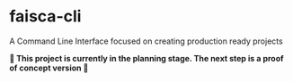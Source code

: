 # faisca-cli
A Command Line Interface focused on creating production ready projects

**🚧 This project is currently in the planning stage. The next step is a proof of concept version 🚧**
